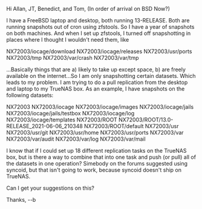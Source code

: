 Hi Allan, JT, Benedict, and Tom, (In order of arrival on BSD Now?)

I have a FreeBSD laptop and desktop, both running 13-RELEASE. Both are running snapshots out of cron using zfstools. So I have a year of snapshots on both machines. And when I set up zfstools, I turned off snapshotting in places where I thought I wouldn't need them, like

NX72003/iocage/download
NX72003/iocage/releases
NX72003/usr/ports
NX72003/tmp
NX72003/var/crash
NX72003/var/tmp

...Basically things that are a) likely to take up except space, b) are freely available on the internet...So I am only snapshotting certain datasets. Which leads to my problem. I am trying to do a pull replication from the desktop and laptop to my TrueNAS box. As an example, I have snapshots on the following datasets:

NX72003
NX72003/iocage
NX72003/iocage/images
NX72003/iocage/jails
NX72003/iocage/jails/testbox
NX72003/iocage/log
NX72003/iocage/templates
NX72003/ROOT
NX72003/ROOT/13.0-RELEASE_2021-06-06_210348
NX72003/ROOT/default
NX72003/usr
NX72003/usr/git
NX72003/usr/home
NX72003/usr/ports
NX72003/var
NX72003/var/audit
NX72003/var/log
NX72003/var/mail

I know that if I could set up 18 different replication tasks on the TrueNAS box, but is there a way to combine that into one task and push (or pull) all of the datasets in one operation? Simebody on the forums suggested using syncoid, but that isn't going to work, because syncoid doesn't ship on TrueNAS.

Can I get your suggestions on this?

Thanks,
--b
